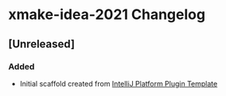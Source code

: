<!-- Keep a Changelog guide -> https://keepachangelog.com -->

# xmake-idea-2021 Changelog

## [Unreleased]
### Added
- Initial scaffold created from [IntelliJ Platform Plugin Template](https://github.com/JetBrains/intellij-platform-plugin-template)
